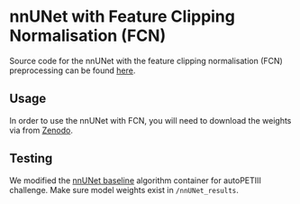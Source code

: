 # nnUNet with Feature Clipping Normalisation (FCN)
Source code for the nnUNet with the feature clipping normalisation (FCN) preprocessing can be found [here](https://github.com/Shrajan/nnUNet).

## Usage 
In order to use the nnUNet with FCN, you will need to download the weights via from [Zenodo](https://zenodo.org/records/13769691). 

## Testing
We modified the [nnUNet baseline](https://github.com/ClinicalDataScience/autoPETIII/tree/main/nnunet-baseline) algorithm container for autoPETIII challenge. Make sure model weights exist in `/nnUNet_results`. 

